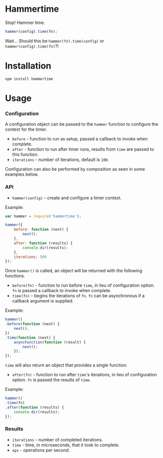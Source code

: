 # Hammertime

Stop! Hammer time.

```javascript
hammer(config).time(fn);
```

Wait... Should this be `hammer(fn).time(config)` or `hammer(config).time(fn)`?!

# Installation

`npm install hammertime`

# Usage

### Configuration

A configuration object can be passed to the `hammer` function to configure the context for the timer.

- `before` - function to run as setup, passed a callback to invoke when complete.
- `after` - function to run after timer runs, results from `time` are passed to this function.
- `iterations` - number of iterations, default is `100`.

Configuration can also be performed by composition as seen in some examples below.

### API

- `hammer(config)` - create and configure a timer context.

Example:

```javascript
var hammer = require('hammertime');

hammer({
    before: function (next) {
        next();
    },
    after: function (results) {
        console.dir(results);
    },
    iterations: 500
});
```

Once `hammer()` is called, an object will be returned with the following functions.

- `before(fn)` - function to run before `time`, in lieu of configuration option. `fn` is passed a callback to invoke when complete.
- `time(fn)` - begins the iterations of `fn`. `fn` can be asynchronous if a callback argument is supplied.

Example:

```javascript
hammer()
.before(function (next) {
    next();
})
.time(function (next) {
    asyncFunction(function (result) {
        next();
    });
});
```

`time` will also return an object that provides a single function:

- `after(fn)` - function to run after `time`'s iterations, in lieu of configuration option. `fn` is passed the results of `time`.

Example:

```javascript
hammer()
.time(fn)
.after(function (results) {
    console.dir(results);
});
```

### Results

- `iterations` - number of completed iterations.
- `time` - time, in microseconds, that it took to complete.
- `ops` - operations per second.